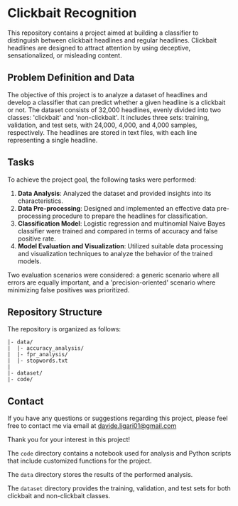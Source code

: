 # Clickbait Recognition

This repository contains a project aimed at building a classifier to distinguish between clickbait headlines and regular headlines. Clickbait headlines are designed to attract attention by using deceptive, sensationalized, or misleading content.

## Problem Definition and Data

The objective of this project is to analyze a dataset of headlines and develop a classifier that can predict whether a given headline is a clickbait or not. The dataset consists of 32,000 headlines, evenly divided into two classes: 'clickbait' and 'non-clickbait'. It includes three sets: training, validation, and test sets, with 24,000, 4,000, and 4,000 samples, respectively. The headlines are stored in text files, with each line representing a single headline.

## Tasks

To achieve the project goal, the following tasks were performed:

1. **Data Analysis**: Analyzed the dataset and provided insights into its characteristics.
2. **Data Pre-processing**: Designed and implemented an effective data pre-processing procedure to prepare the headlines for classification.
3. **Classification Model**: Logistic regression and multinomial Naive Bayes classifier were trained and compared in terms of accuracy and false positive rate. 
5. **Model Evaluation and Visualization**: Utilized suitable data processing and visualization techniques to analyze the behavior of the trained models.

Two evaluation scenarios were considered: a generic scenario where all errors are equally important, and a 'precision-oriented' scenario where minimizing false positives was prioritized.

## Repository Structure

The repository is organized as follows:

```
|- data/
|  |- accuracy_analysis/
|  |- fpr_analysis/
|  |- stopwords.txt
|
|- dataset/
|- code/
```
## Contact
If you have any questions or suggestions regarding this project, please feel free to contact me via email at davide.ligari01@gmail.com

Thank you for your interest in this project!

The `code` directory contains a notebook used for analysis and Python scripts that include customized functions for the project.

The `data` directory stores the results of the performed analysis.

The `dataset` directory provides the training, validation, and test sets for both clickbait and non-clickbait classes.
